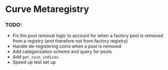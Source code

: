 # Curve Metaregistry

### TODO: 
- Fix the pool removal logic to account for when a factory pool is removed from a registry (and therefore not from factory registry)
- Handle de-registering coins when a pool is removed
- Add categorization scheme and query for pools
- Add `get_coin_indices` 
- Speed up test set up